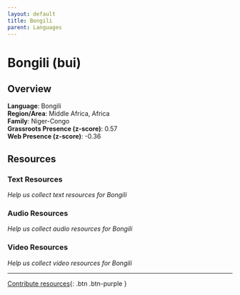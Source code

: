 ```yaml
---
layout: default
title: Bongili
parent: Languages
---
```


# Bongili (bui)

## Overview

**Language**: Bongili  
**Region/Area**: Middle Africa, Africa  
**Family**: Niger-Congo  
**Grassroots Presence (z-score)**: 0.57  
**Web Presence (z-score)**: -0.36  

## Resources

### Text Resources
*Help us collect text resources for Bongili*

### Audio Resources
*Help us collect audio resources for Bongili*

### Video Resources
*Help us collect video resources for Bongili*

---

[Contribute resources](https://forms.office.com/e/1SfLJx3u1r){: .btn .btn-purple }

